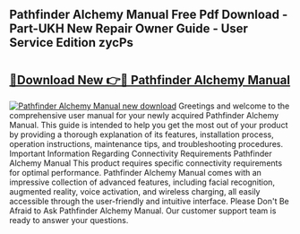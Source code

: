 ## Pathfinder Alchemy Manual Free Pdf Download - Part-UKH New Repair Owner Guide - User Service Edition zycPs

# <h2><a href="http://cf23670.oget.top/?id=Pathfinder+Alchemy+Manual">🔗Download New 👉🔴 Pathfinder Alchemy Manual</a></h2>

[![Pathfinder Alchemy Manual new download](https://i.imgur.com/5g1atiW.png)](http://cf23670.oget.top/?id=Pathfinder+Alchemy+Manual)
Greetings and welcome to the comprehensive user manual for your newly acquired Pathfinder Alchemy Manual. This guide is intended to help you get the most out of your product by providing a thorough explanation of its features, installation process, operation instructions, maintenance tips, and troubleshooting procedures. Important Information Regarding Connectivity Requirements Pathfinder Alchemy Manual This product requires specific connectivity requirements for optimal performance. Pathfinder Alchemy Manual comes with an impressive collection of advanced features, including facial recognition, augmented reality, voice activation, and wireless charging, all easily accessible through the user-friendly and intuitive interface. Please Don't Be Afraid to Ask Pathfinder Alchemy Manual. Our customer support team is ready to answer your questions.
